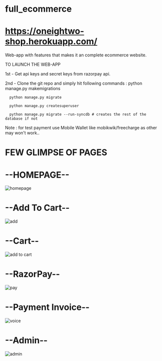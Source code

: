 # full_ecommerce
# https://oneightwo-shop.herokuapp.com/

Web-app with features that makes it an complete ecommerce website.

TO LAUNCH THE WEB-APP

1st - Get api keys and secret keys from razorpay api.


2nd - Clone the git repo and simply hit following commands :
      python manage.py makemigrations
      
      python manage.py migrate
      
      python manage.py createsuperuser
      
      python manage.py migrate --run-syncdb # creates the rest of the database if not
      

Note :
      for test payment use Mobile Wallet like mobikwik/freecharge as other may won't work..
            


# FEW GLIMPSE OF PAGES 

# --HOMEPAGE--
![homepage](https://user-images.githubusercontent.com/103807395/179600461-8148f1c2-b062-414b-9a6f-cea6793763b9.png)

# --Add To Cart--
![add](https://user-images.githubusercontent.com/103807395/179600467-18355b65-58b6-4e12-8ccc-2822938ad53d.png)

# --Cart--
![add to cart](https://user-images.githubusercontent.com/103807395/179601022-013ab39b-abd1-46fe-9162-4778aebe7dc1.gif)

# --RazorPay--
![pay](https://user-images.githubusercontent.com/103807395/179600503-e7e7983a-6f52-42db-a37b-c9a72907ca7f.png)

# --Payment Invoice--
![voice](https://user-images.githubusercontent.com/103807395/179600508-679090de-1a48-4c3f-96e1-3dfc4d583788.png)

# --Admin--
![admin](https://user-images.githubusercontent.com/103807395/179600604-971ce305-b639-4432-ac9e-9e2ca55bca1e.gif)
